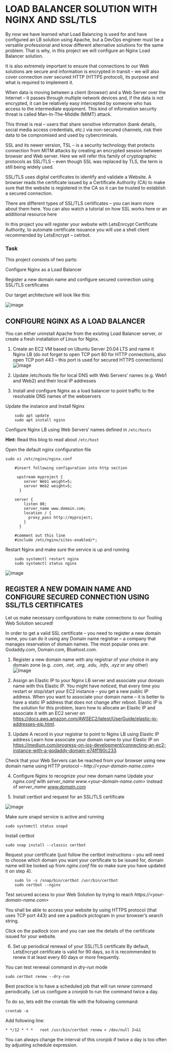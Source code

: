 # LOAD BALANCER SOLUTION WITH NGINX AND SSL/TLS
By now we have learned what Load Balancing is used for and have configured an LB solution using Apache, but a DevOps engineer must be a versatile professional and know different alternative solutions for the same problem. That is why, in this project we will configure an Nginx Load Balancer solution.

It is also extremely important to ensure that connections to our Web solutions are secure and information is encrypted in transit – we will also cover connection over secured HTTP (HTTPS protocol), its purpose and what is required to implement it.

When data is moving between a client (browser) and a Web Server over the Internet – it passes through multiple network devices and, if the data is not encrypted, it can be relatively easy intercepted by someone who has access to the intermediate equipment. This kind of information security threat is called Man-In-The-Middle (MIMT) attack.

This threat is real – users that share sensitive information (bank details, social media access credentials, etc.) via non-secured channels, risk their data to be compromised and used by cybercriminals.

SSL and its newer version, TSL – is a security technology that protects connection from MITM attacks by creating an encrypted session between browser and Web server. Here we will refer this family of cryptographic protocols as SSL/TLS – even though SSL was replaced by TLS, the term is still being widely used.

SSL/TLS uses digital certificates to identify and validate a Website. A browser reads the certificate issued by a Certificate Authority (CA) to make sure that the website is registered in the CA so it can be trusted to establish a secured connection.

There are different types of SSL/TLS certificates – you can learn more about them here. You can also watch a tutorial on how SSL works here or an additional resource here

In this project you will register your website with LetsEnrcypt Certificate Authority, to automate certificate issuance you will use a shell client recommended by LetsEncrypt – cetrbot.

### Task
This project consists of two parts:

Configure Nginx as a Load Balancer

Register a new domain name and configure secured connection using SSL/TLS certificates

Our target architecture will look like this:

![image](https://github.com/Ktaiwo23/Darey.io-projects/assets/134460769/fd04665d-ae77-46c9-84ec-a1f05bde972b)

## CONFIGURE NGINX AS A LOAD BALANCER

You can either uninstall Apache from the existing Load Balancer server, or create a fresh installation of Linux for Nginx.

1. Create an EC2 VM based on Ubuntu Server 20.04 LTS and name it Nginx LB (do not forget to open TCP port 80 for HTTP connections, also open TCP port 443 – this port is used for secured HTTPS connections)
![image](https://github.com/Ktaiwo23/Darey.io-projects/assets/134460769/ee60a57c-2104-4da8-af34-acd8d8cc01e2)

2. Update /etc/hosts file for local DNS with Web Servers’ names (e.g. Web1 and Web2) and their local IP addresses
3. Install and configure Nginx as a load balancer to point traffic to the resolvable DNS names of the webservers

Update the instance and Install Nginx

        sudo apt update
        sudo apt install nginx
        
Configure Nginx LB using Web Servers’ names defined in `/etc/hosts`

**Hint:** Read this blog to read about `/etc/host`

Open the default nginx configuration file

`sudo vi /etc/nginx/nginx.conf`

        #insert following configuration into http section

         upstream myproject {
            server Web1 weight=5;
            server Web2 weight=5;
          }

        server {
            listen 80;
            server_name www.domain.com;
            location / {
              proxy_pass http://myproject;
            }
          }

        #comment out this line
        #include /etc/nginx/sites-enabled/*;

Restart Nginx and make sure the service is up and running

        sudo systemctl restart nginx
        sudo systemctl status nginx

![image](https://github.com/Ktaiwo23/Darey.io-projects/assets/134460769/24d8e720-c78c-48b3-92be-2b29f14f2927)

## REGISTER A NEW DOMAIN NAME AND CONFIGURE SECURED CONNECTION USING SSL/TLS CERTIFICATES

Let us make necessary configurations to make connections to our Tooling Web Solution secured!

In order to get a valid SSL certificate – you need to register a new domain name, you can do it using any Domain name registrar – a company that manages reservation of domain names. The most popular ones are: Godaddy.com, Domain.com, Bluehost.com.

1. Register a new domain name with any registrar of your choice in any domain zone (e.g. _.com, .net, .org, .edu, .info, .xyz_ or any other)
![image](https://github.com/Ktaiwo23/Darey.io-projects/assets/134460769/c1cf245a-aee1-4c10-9f9b-0b53d9cd3b1d)

2. Assign an Elastic IP to your Nginx LB server and associate your domain name with this Elastic IP.
You might have noticed, that every time you restart or stop/start your EC2 instance – you get a new public IP address. When you want to associate your domain name – it is better to have a static IP address that does not change after reboot. Elastic IP is the solution for this problem, learn how to allocate an Elastic IP and associate it with an EC2 server on https://docs.aws.amazon.com/AWSEC2/latest/UserGuide/elastic-ip-addresses-eip.html.

3. Update A record in your registrar to point to Nginx LB using Elastic IP address
Learn how associate your domain name to your Elastic IP on https://medium.com/progress-on-ios-development/connecting-an-ec2-instance-with-a-godaddy-domain-e74ff190c233.

Check that your Web Servers can be reached from your browser using new domain name using HTTP protocol – _http://<your-domain-name.com>_

4. Configure Nginx to recognize your new domain name
Update your _nginx.conf_ with _server_name www.<your-domain-name.com>_ instead of _server_name www.domain.com_

5. Install certbot and request for an SSL/TLS certificate

![image](https://github.com/Ktaiwo23/Darey.io-projects/assets/134460769/89ade17a-20ae-47d1-a196-89a75883c38a)

Make sure snapd service is active and running

`sudo systemctl status snapd`

Install certbot

`sudo snap install --classic certbot`

Request your certificate (just follow the certbot instructions – you will need to choose which domain you want your certificate to be issued for, domain name will be looked up from _nginx.conf_ file so make sure you have updated it on step 4).

        sudo ln -s /snap/bin/certbot /usr/bin/certbot
        sudo certbot --nginx
        
Test secured access to your Web Solution by trying to reach _https://<your-domain-name.com>_

You shall be able to access your website by using HTTPS protocol (that uses TCP port 443) and see a padlock pictogram in your browser’s search string.

Click on the padlock icon and you can see the details of the certificate issued for your website.     

6. Set up periodical renewal of your SSL/TLS certificate
By default, LetsEncrypt certificate is valid for 90 days, so it is recommended to renew it at least every 60 days or more frequently.

You can test renewal command in _dry-run_ mode

`sudo certbot renew --dry-run`

Best practice is to have a scheduled job that will run _renew_ command periodically. Let us configure a _cronjob_ to run the command twice a day.

To do so, lets edit the crontab file with the following command:

`crontab -e`

Add following line:

`* */12 * * *   root /usr/bin/certbot renew > /dev/null 2>&1`

You can always change the interval of this cronjob if twice a day is too often by adjusting schedule expression.


























